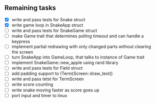 ## Remaining tasks

 - [x] write and pass tests for Snake struct
 - [x] write game loop in SnakeApp struct
 - [ ] write and pass tests for SnakeGame struct
 - [ ] make Game trait that determines polling timeout and can handle a keypress
 - [ ] implement partial redrawing with only changed parts without clearing the screen
 - [ ] turn SnakeApp into GameLoop, that talks to instance of Game trait
 - [ ] implement SnakeGame::new_apple using rand library
 - [ ] write and pass tests for Field struct
 - [ ] add padding support to (Term)Screen::draw_text()
 - [ ] write and pass tetst for TermScreen
 - [ ] write score counting
 - [ ] write snake moving faster as score goes up
 - [ ] port input and timer to linux
